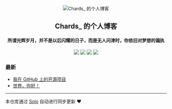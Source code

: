 <p align="center"><img alt="Chards_ 的个人博客" src="https://static.b3log.org/images/brand/solo-32.png"></p><h2 align="center">
Chards_ 的个人博客
</h2>

<h4 align="center">所谓光辉岁月，并不是以后闪耀的日子，而是无人问津时，你依旧对梦想的偏执</h4>
<p align="center"><a title="Chards_ 的个人博客" target="_blank" href="https://github.com/cumt2018gy/solo-blog"><img src="https://img.shields.io/github/last-commit/cumt2018gy/solo-blog.svg?style=flat-square&color=FF9900"></a>
<a title="GitHub repo size in bytes" target="_blank" href="https://github.com/cumt2018gy/solo-blog"><img src="https://img.shields.io/github/repo-size/cumt2018gy/solo-blog.svg?style=flat-square"></a>
<a title="Solo Version" target="_blank" href="https://github.com/88250/solo/releases"><img src="https://img.shields.io/badge/solo-3.6.7-f1e05a.svg?style=flat-square&color=blueviolet"></a>
<a title="Hits" target="_blank" href="https://github.com/88250/hits"><img src="https://hits.b3log.org/cumt2018gy/solo-blog.svg"></a></p>

### 最新

* [我在 GitHub 上的开源项目](http://www.chard9.cn:8080/my-github-repos)
* [世界，你好！](http://www.chard9.cn:8080/hello-solo)



---

本仓库通过 [Solo](https://github.com/88250/solo) 自动进行同步更新 ❤️ 